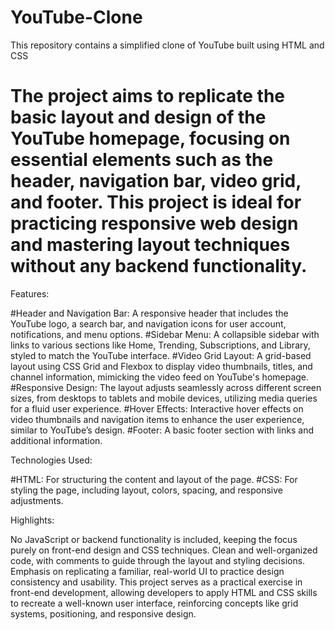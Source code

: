 # YouTube-Clone
This repository contains a simplified clone of YouTube built using HTML and CSS
# The project aims to replicate the basic layout and design of the YouTube homepage, focusing on essential elements such as the header, navigation bar, video grid, and footer. This project is ideal for practicing responsive web design and mastering layout techniques without any backend functionality.

Features:

#Header and Navigation Bar: A responsive header that includes the YouTube logo, a search bar, and navigation icons for user account, notifications, and menu options.
#Sidebar Menu: A collapsible sidebar with links to various sections like Home, Trending, Subscriptions, and Library, styled to match the YouTube interface.
#Video Grid Layout: A grid-based layout using CSS Grid and Flexbox to display video thumbnails, titles, and channel information, mimicking the video feed on YouTube's homepage.
#Responsive Design: The layout adjusts seamlessly across different screen sizes, from desktops to tablets and mobile devices, utilizing media queries for a fluid user experience.
#Hover Effects: Interactive hover effects on video thumbnails and navigation items to enhance the user experience, similar to YouTube’s design.
#Footer: A basic footer section with links and additional information.


Technologies Used:

#HTML: For structuring the content and layout of the page.
#CSS: For styling the page, including layout, colors, spacing, and responsive adjustments.


Highlights:

No JavaScript or backend functionality is included, keeping the focus purely on front-end design and CSS techniques.
Clean and well-organized code, with comments to guide through the layout and styling decisions.
Emphasis on replicating a familiar, real-world UI to practice design consistency and usability.
This project serves as a practical exercise in front-end development, allowing developers to apply HTML and CSS skills to recreate a well-known user interface, reinforcing concepts like grid systems, positioning, and responsive design.
